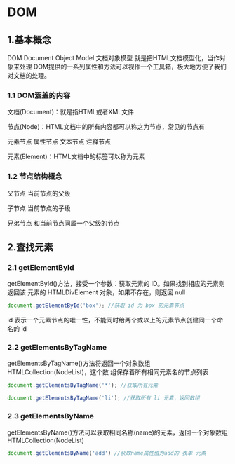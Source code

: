 # DOM

## 1.基本概念

DOM Document Object Model 文档对象模型
就是把HTML文档模型化，当作对象来处理
DOM提供的一系列属性和方法可以视作一个工具箱，极大地方便了我们对文档的处理。

### 1.1 DOM涵盖的内容

文档(Document)：就是指HTML或者XML文件

节点(Node)：HTML文档中的所有内容都可以称之为节点，常见的节点有

元素节点 属性节点 文本节点 注释节点

元素(Element)：HTML文档中的标签可以称为元素

### 1.2 节点结构概念

父节点 当前节点的父级

子节点 当前节点的子级

兄弟节点 和当前节点同属一个父级的节点

## 2.查找元素

### 2.1 getElementById

getElementById()方法，接受一个参数：获取元素的 ID。如果找到相应的元素则返回该
元素的 HTMLDivElement 对象，如果不存在，则返回 null

```js
document.getElementById('box'); //获取 id 为 box 的元素节点
```

id 表示一个元素节点的唯一性，不能同时给两个或以上的元素节点创建同一个命
名的 id

### 2.2 getElementsByTagName

getElementsByTagName()方法将返回一个对象数组 HTMLCollection(NodeList)，这个数
组保存着所有相同元素名的节点列表

```js
document.getElementsByTagName('*'); //获取所有元素

document.getElementsByTagName('li'); //获取所有 li 元素，返回数组
```

### 2.3 getElementsByName

getElementsByName()方法可以获取相同名称(name)的元素，返回一个对象数组
HTMLCollection(NodeList)

```js
document.getElementsByName('add') //获取name属性值为add的 表单 元素
```